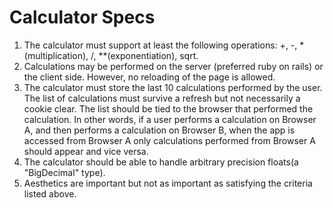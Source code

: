 # Calculator Specs

1. The calculator must support at least the following operations: +, -, \*(multiplication), /, \**(exponentiation), sqrt.
2. Calculations may be performed on the server (preferred ruby on rails) or the client side.  However, no reloading of the page is allowed.
3. The calculator must store the last 10 calculations performed by the user.  The list of calculations must survive a refresh but not necessarily a cookie clear.  The list should be tied to the browser that performed the calculation.  In other words, if a user performs a calculation on Browser A, and then performs a calculation on Browser B, when the app is accessed from Browser A only calculations performed from Browser A should appear and vice versa.
4. The calculator should be able to handle arbitrary precision floats(a "BigDecimal" type).
5. Aesthetics are important but not as important as satisfying the criteria listed above. 
